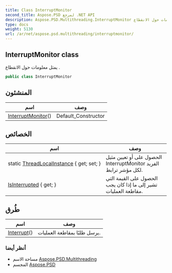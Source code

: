 ```yaml
---
title: Class InterruptMonitor
second_title: Aspose.PSD لمرجع .NET API
description: Aspose.PSD.Multithreading.InterruptMonitor فصل. يمثل معلومات حول الانقطاع .
type: docs
weight: 5130
url: /ar/net/aspose.psd.multithreading/interruptmonitor/
---
```

## InterruptMonitor class

يمثل معلومات حول الانقطاع .

```csharp
public class InterruptMonitor
```

## المنشئون

| اسم | وصف |
| --- | --- |
| [InterruptMonitor](interruptmonitor/)() | Default_Constructor |

## الخصائص

| اسم | وصف |
| --- | --- |
| static [ThreadLocalInstance](../../aspose.psd.multithreading/interruptmonitor/threadlocalinstance/) { get; set; } | الحصول على أو تعيين مثيل InterruptMonitor الفريد لكل مؤشر ترابط. |
| [IsInterrupted](../../aspose.psd.multithreading/interruptmonitor/isinterrupted/) { get; } | الحصول على القيمة التي تشير إلى ما إذا كان يجب مقاطعة العمليات. |

## طُرق

| اسم | وصف |
| --- | --- |
| [Interrupt](../../aspose.psd.multithreading/interruptmonitor/interrupt/)() | يرسل طلبًا بمقاطعة العمليات. |

### أنظر أيضا

* مساحة الاسم [Aspose.PSD.Multithreading](../../aspose.psd.multithreading/)
* المجسم [Aspose.PSD](../../)


